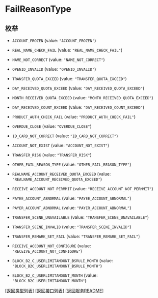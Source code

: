 # FailReasonType

## 枚举


* `ACCOUNT_FROZEN` (value: `"ACCOUNT_FROZEN"`)

* `REAL_NAME_CHECK_FAIL` (value: `"REAL_NAME_CHECK_FAIL"`)

* `NAME_NOT_CORRECT` (value: `"NAME_NOT_CORRECT"`)

* `OPENID_INVALID` (value: `"OPENID_INVALID"`)

* `TRANSFER_QUOTA_EXCEED` (value: `"TRANSFER_QUOTA_EXCEED"`)

* `DAY_RECEIVED_QUOTA_EXCEED` (value: `"DAY_RECEIVED_QUOTA_EXCEED"`)

* `MONTH_RECEIVED_QUOTA_EXCEED` (value: `"MONTH_RECEIVED_QUOTA_EXCEED"`)

* `DAY_RECEIVED_COUNT_EXCEED` (value: `"DAY_RECEIVED_COUNT_EXCEED"`)

* `PRODUCT_AUTH_CHECK_FAIL` (value: `"PRODUCT_AUTH_CHECK_FAIL"`)

* `OVERDUE_CLOSE` (value: `"OVERDUE_CLOSE"`)

* `ID_CARD_NOT_CORRECT` (value: `"ID_CARD_NOT_CORRECT"`)

* `ACCOUNT_NOT_EXIST` (value: `"ACCOUNT_NOT_EXIST"`)

* `TRANSFER_RISK` (value: `"TRANSFER_RISK"`)

* `OTHER_FAIL_REASON_TYPE` (value: `"OTHER_FAIL_REASON_TYPE"`)

* `REALNAME_ACCOUNT_RECEIVED_QUOTA_EXCEED` (value: `"REALNAME_ACCOUNT_RECEIVED_QUOTA_EXCEED"`)

* `RECEIVE_ACCOUNT_NOT_PERMMIT` (value: `"RECEIVE_ACCOUNT_NOT_PERMMIT"`)

* `PAYEE_ACCOUNT_ABNORMAL` (value: `"PAYEE_ACCOUNT_ABNORMAL"`)

* `PAYER_ACCOUNT_ABNORMAL` (value: `"PAYER_ACCOUNT_ABNORMAL"`)

* `TRANSFER_SCENE_UNAVAILABLE` (value: `"TRANSFER_SCENE_UNAVAILABLE"`)

* `TRANSFER_SCENE_INVALID` (value: `"TRANSFER_SCENE_INVALID"`)

* `TRANSFER_REMARK_SET_FAIL` (value: `"TRANSFER_REMARK_SET_FAIL"`)

* `RECEIVE_ACCOUNT_NOT_CONFIGURE` (value: `"RECEIVE_ACCOUNT_NOT_CONFIGURE"`)

* `BLOCK_B2_C_USERLIMITAMOUNT_BSRULE_MONTH` (value: `"BLOCK_B2C_USERLIMITAMOUNT_BSRULE_MONTH"`)

* `BLOCK_B2_C_USERLIMITAMOUNT_MONTH` (value: `"BLOCK_B2C_USERLIMITAMOUNT_MONTH"`)


[\[返回类型列表\]](README.md#类型列表)
[\[返回接口列表\]](README.md#接口列表)
[\[返回服务README\]](README.md)


